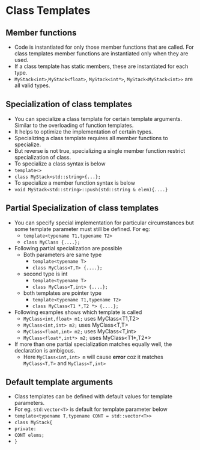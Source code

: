 # Class Templates

## Member functions
- Code is instantiated for only those member functions that are called. For class templates member functions are instantiated only
when they are used.
- If a class template has static members, these are instantiated for each type.
- `MyStack<int>`,`MyStack<float>`, `MyStack<int*>`, `MyStack<MyStack<int>>` are all valid types.

## Specialization of class templates
- You can specialize a class template for certain template arguments. Similar to the overloading of function templates. 
- It helps to optimize the implementation of certain types.
- Specializing a class template requires all member functions to specialize.
- But reverse is not true, specializing a single member function restrict specialization of class.
- To specialize a class syntax is below
- `template<>`
- `class MyStack<std::string>{...};`
- To specialize a member function syntax is below
- `void MyStack<std::string>::push(std::string & elem){....}`

## Partial Specialization of class templates
* You can specify special implementation for particular circumstances but some template parameter must still be defined. For eg:
  * `template<typename T1,typename T2>`
  * `class MyClass {....};`
* Following partial specialization are possible
  * Both parameters are same type
    * `template<typename T>`
    * `class MyClass<T,T> {....};`
  * second type is int
    * `template<typename T>`
    * `class MyClass<T,int> {....};`
  * both templates are pointer type
    * `template<typename T1,typename T2>`
    * `class MyClass<T1 *,T2 *> {....};`
* Following examples shows which template is called
  * `MyClass<int,float> m1;`     uses MyClass<T1,T2> 
  * `MyClass<int,int> m2;`       uses MyClass<T,T> 
  * `MyClass<float,int> m2;`     uses MyClass<T,int> 
  * `MyClass<float*,int*> m2;`   uses MyClass<T1*,T2*> 
* If  more than one partial specialization matches equally well, the declaration is ambigous.
  * Here `MyClass<int,int> m` will cause **error** coz it matches `MyClass<T,T>` and `MyClass<T,int>`

## Default template arguments
- Class templates can be defined with default values for template parameters. 
- For eg. `std:vector<T>` is default for template parameter below
- `template<typename T,typename CONT = std::vector<T>>`
- `class MyStack{`
- `private:`
- `CONT elems;`
- `}`
